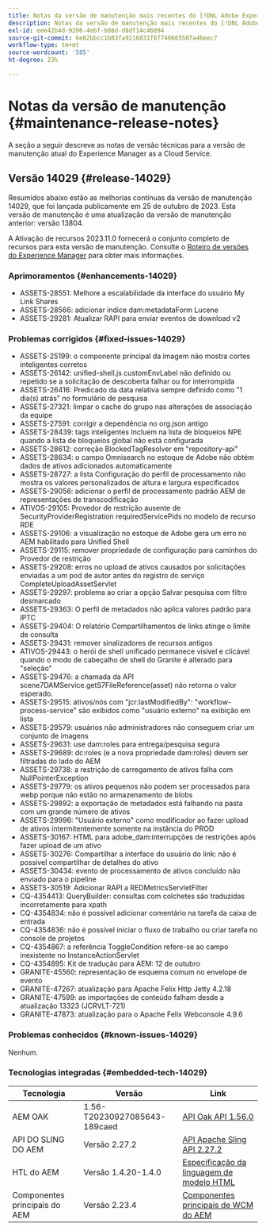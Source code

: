 ```yaml
---
title: Notas da versão de manutenção mais recentes do [!DNL Adobe Experience Manager] as a Cloud Service.
description: Notas da versão de manutenção mais recentes do [!DNL Adobe Experience Manager] as a Cloud Service.
exl-id: eee42b4d-9206-4ebf-b88d-d8df14c46094
source-git-commit: 6e82bbcc1b83fa9216831f6f746665507a46eec7
workflow-type: tm+mt
source-wordcount: '585'
ht-degree: 23%

---
```


# Notas da versão de manutenção {#maintenance-release-notes}

A seção a seguir descreve as notas de versão técnicas para a versão de manutenção atual do Experience Manager as a Cloud Service.

## Versão 14029 {#release-14029}

Resumidos abaixo estão as melhorias contínuas da versão de manutenção 14029, que foi lançada publicamente em 25 de outubro de 2023. Esta versão de manutenção é uma atualização da versão de manutenção anterior: versão 13804.

A Ativação de recursos 2023.11.0 fornecerá o conjunto completo de recursos para esta versão de manutenção. Consulte o [Roteiro de versões do Experience Manager](https://experienceleague.adobe.com/docs/experience-manager-release-information/aem-release-updates/update-releases-roadmap.html?lang=pt-BR) para obter mais informações.

### Aprimoramentos {#enhancements-14029}

* ASSETS-28551: Melhore a escalabilidade da interface do usuário My Link Shares
* ASSETS-28566: adicionar índice dam:metadataForm Lucene
* ASSETS-29281: Atualizar RAPI para enviar eventos de download v2

### Problemas corrigidos {#fixed-issues-14029}

* ASSETS-25199: o componente principal da imagem não mostra cortes inteligentes corretos
* ASSETS-26142: unified-shell.js customEnvLabel não definido ou repetido se a solicitação de descoberta falhar ou for interrompida
* ASSETS-26416: Predicado da data relativa sempre definido como &quot;1 dia(s) atrás&quot; no formulário de pesquisa
* ASSETS-27321: limpar o cache do grupo nas alterações de associação da equipe
* ASSETS-27591: corrigir a dependência no org.json antigo
* ASSETS-28439: tags inteligentes Incluem na lista de bloqueios NPE quando a lista de bloqueios global não está configurada
* ASSETS-28612: correção BlockedTagResolver em &quot;repository-api&quot;
* ASSETS-28634: o campo Omnisearch no estoque de Adobe não obtém dados de ativos adicionados automaticamente
* ASSETS-28727: a lista Configuração do perfil de processamento não mostra os valores personalizados de altura e largura especificados
* ASSETS-29056: adicionar o perfil de processamento padrão AEM de representações de transcodificação
* ATIVOS-29105: Provedor de restrição ausente de SecurityProviderRegistration requiredServicePids no modelo de recurso RDE
* ASSETS-29106: a visualização no estoque de Adobe gera um erro no AEM habilitado para Unified Shell
* ASSETS-29115: remover propriedade de configuração para caminhos do Provedor de restrição
* ASSETS-29208: erros no upload de ativos causados por solicitações enviadas a um pod de autor antes do registro do serviço CompleteUploadAssetServlet
* ASSETS-29297: problema ao criar a opção Salvar pesquisa com filtro desmarcado
* ASSETS-29363: O perfil de metadados não aplica valores padrão para IPTC
* ASSETS-29404: O relatório Compartilhamentos de links atinge o limite de consulta
* ASSETS-29431: remover sinalizadores de recursos antigos
* ATIVOS-29443: o herói de shell unificado permanece visível e clicável quando o modo de cabeçalho de shell do Granite é alterado para &quot;seleção&quot;
* ASSETS-29476: a chamada da API scene7DAMService.getS7FileReference(asset) não retorna o valor esperado.
* ASSETS-29515: ativos/nós com &quot;jcr:lastModifiedBy&quot;: &quot;workflow-process-service&quot; são exibidos como &quot;usuário externo&quot; na exibição em lista
* ASSETS-29579: usuários não administradores não conseguem criar um conjunto de imagens
* ASSETS-29631: use dam:roles para entrega/pesquisa segura
* ASSETS-29689: dc:roles (e a nova propriedade dam:roles) devem ser filtradas do lado do AEM
* ASSETS-29738: a restrição de carregamento de ativos falha com NullPointerException
* ASSETS-29779: os ativos pequenos não podem ser processados para webp porque não estão no armazenamento de blobs
* ASSETS-29892: a exportação de metadados está falhando na pasta com um grande número de ativos
* ASSETS-29996: &quot;Usuário externo&quot; como modificador ao fazer upload de ativos intermitentemente somente na instância do PROD
* ASSETS-30167: HTML para adobe_dam:interrupções de restrições após fazer upload de um ativo
* ASSETS-30276: Compartilhar a interface do usuário do link: não é possível compartilhar de detalhes do ativo
* ASSETS-30434: evento de processamento de ativos concluído não enviado para o pipeline
* ASSETS-30519: Adicionar RAPI a REDMetricsServletFilter
* CQ-4354413: QueryBuilder: consultas com colchetes são traduzidas incorretamente para xpath
* CQ-4354834: não é possível adicionar comentário na tarefa da caixa de entrada
* CQ-4354836: não é possível iniciar o fluxo de trabalho ou criar tarefa no console de projetos
* CQ-4354867: a referência ToggleCondition refere-se ao campo inexistente no InstanceActionServlet
* CQ-4354895: Kit de tradução para AEM: 12 de outubro
* GRANITE-45560: representação de esquema comum no envelope de evento
* GRANITE-47267: atualização para Apache Felix Http Jetty 4.2.18
* GRANITE-47599: as importações de conteúdo falham desde a atualização 13323 (JCRVLT-721)
* GRANITE-47873: atualização para o Apache Felix Webconsole 4.9.6

### Problemas conhecidos {#known-issues-14029}

Nenhum.

### Tecnologias integradas {#embedded-tech-14029}

| Tecnologia | Versão | Link |
|---|---|---|
| AEM OAK | 1.56-T20230927085643-189caed | [API Oak API 1.56.0](https://www.javadoc.io/doc/org.apache.jackrabbit/oak-api/1.56.0/index.html) |
| API DO SLING DO AEM | Versão 2.27.2 | [API Apache Sling API 2.27.2](https://www.javadoc.io/doc/org.apache.sling/org.apache.sling.api/latest/index.html) |
| HTL do AEM | Versão 1.4.20-1.4.0 | [Especificação da linguagem de modelo HTML](https://github.com/adobe/htl-spec) |
| Componentes principais do AEM | Versão 2.23.4 | [Componentes principais de WCM do AEM](https://github.com/adobe/aem-core-wcm-components) |
